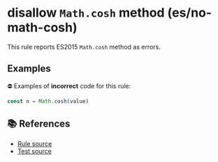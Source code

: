 # disallow `Math.cosh` method (es/no-math-cosh)

This rule reports ES2015 `Math.cosh` method as errors.

## Examples

⛔ Examples of **incorrect** code for this rule:

```js
const n = Math.cosh(value)
```

## 📚 References

- [Rule source](../../lib/rules/no-math-cosh.js)
- [Test source](../../tests/lib/rules/no-math-cosh.js)
